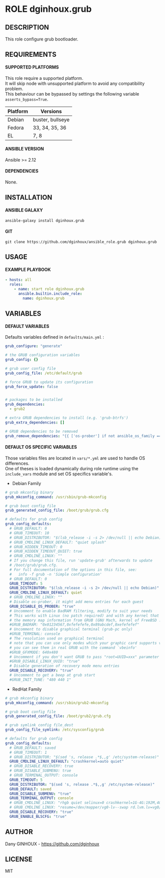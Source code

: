 # ROLE dginhoux.grub



## DESCRIPTION

This role configure grub bootloader.



## REQUIREMENTS

#### SUPPORTED PLATFORMS

This role require a supported platform.<br />
It will skip node with unsupported platform to avoid any compatibility problem.<br />
This behaviour can be bypassed by settings the following variable `asserts_bypass=True`.

| Platform | Versions |
|----------|----------|
| Debian | buster, bullseye |
| Fedora | 33, 34, 35, 36 |
| EL | 7, 8 |

#### ANSIBLE VERSION

Ansible >= 2.12

#### DEPENDENCIES

None.



## INSTALLATION

#### ANSIBLE GALAXY

```shell
ansible-galaxy install dginhoux.grub
```
#### GIT

```shell
git clone https://github.com/dginhoux/ansible_role.grub dginhoux.grub
```


## USAGE

#### EXAMPLE PLAYBOOK

```yaml
- hosts: all
  roles:
    - name: start role dginhoux.grub
      ansible.builtin.include_role:
        name: dginhoux.grub
```


## VARIABLES

#### DEFAULT VARIABLES

Defaults variables defined in `defaults/main.yml` : 

```yaml
grub_configure: "generate"

# the GRUB configuration variables
grub_config: {}

# grub user config file
grub_config_file: /etc/default/grub

# force GRUB to update its configuration
grub_force_update: false


# packages to be installed
grub_dependencies:
  - grub2

# extra GRUB dependencies to install (e.g. 'grub-btrfs')
grub_extra_dependencies: []

# GRUB dependencies to be removed
grub_remove_dependencies: "{{ ['os-prober'] if not ansible_os_family == 'RedHat' else [] }}"
```

#### DEFAULT OS SPECIFIC VARIABLES

Those variables files are located in `vars/*.yml` are used to handle OS differences.<br />
One of theses is loaded dynamically during role runtime using the `include_vars` module and set OS specifics variable's.

* Debian Family

```yaml
# grub mkconfig binary
grub_mkconfig_command: /usr/sbin/grub-mkconfig

# grub boot config file
grub_generated_config_file: /boot/grub/grub.cfg

# defaults for grub config
grub_config_defaults:
  # GRUB_DEFAULT: 0
  # GRUB_TIMEOUT: 10
  # GRUB_DISTRIBUTOR: "$(lsb_release -i -s 2> /dev/null || echo Debian)"
  # GRUB_CMDLINE_LINUX_DEFAULT: "quiet splash"
  # GRUB_HIDDEN_TIMEOUT: 0
  # GRUB_HIDDEN_TIMEOUT_QUIET: true
  # GRUB_CMDLINE_LINUX: ""
  # If you change this file, run 'update-grub' afterwards to update
  # /boot/grub/grub.cfg.
  # For full documentation of the options in this file, see:
  #   info -f grub -n 'Simple configuration'
  # GRUB_DEFAULT: 0
  GRUB_TIMEOUT: 5
  GRUB_DISTRIBUTOR: "$(lsb_release -i -s 2> /dev/null || echo Debian)"
  GRUB_CMDLINE_LINUX_DEFAULT: quiet
  # GRUB_CMDLINE_LINUX: ""
  # Disable os-prober, it might add menu entries for each guest
  GRUB_DISABLE_OS_PROBER: "true"
  # Uncomment to enable BadRAM filtering, modify to suit your needs
  # This works with Linux (no patch required) and with any kernel that obtains
  # the memory map information from GRUB (GNU Mach, kernel of FreeBSD ...)
  #GRUB_BADRAM: "0x01234567,0xfefefefe,0x89abcdef,0xefefefef"
  # Uncomment to disable graphical terminal (grub-pc only)
  #GRUB_TERMINAL: console
  # The resolution used on graphical terminal
  # note that you can use only modes which your graphic card supports via VBE
  # you can see them in real GRUB with the command `vbeinfo'
  #GRUB_GFXMODE: 640x480
  # Uncomment if you don't want GRUB to pass "root=UUID=xxx" parameter to Linux
  #GRUB_DISABLE_LINUX_UUID: "true"
  # Disable generation of recovery mode menu entries
  GRUB_DISABLE_RECOVERY: "true"
  # Uncomment to get a beep at grub start
  #GRUB_INIT_TUNE: "480 440 1"
```

* RedHat Family

```yaml
# grub mkconfig binary
grub_mkconfig_command: /usr/sbin/grub2-mkconfig

# grub boot config file
grub_generated_config_file: /boot/grub2/grub.cfg

# grub symlink config file_dest
grub_config_file_symlink: /etc/sysconfig/grub

# defaults for grub config
grub_config_defaults:
  # GRUB_DEFAULT: saved
  # GRUB_TIMEOUT: 1
  # GRUB_DISTRIBUTOR: "$(sed 's, release .*$,,g' /etc/system-release)"
  GRUB_CMDLINE_LINUX_DEFAULT: "crashkernel=auto quiet"
  # GRUB_DISABLE_RECOVERY: true
  # GRUB_DISABLE_SUBMENU: true
  # GRUB_TERMINAL_OUTPUT: console
  GRUB_TIMEOUT: 5
  GRUB_DISTRIBUTOR: "$(sed 's, release .*$,,g' /etc/system-release)"
  GRUB_DEFAULT: saved
  GRUB_DISABLE_SUBMENU: "true"
  GRUB_TERMINAL_OUTPUT: console
  # GRUB_CMDLINE_LINUX: "rhgb quiet selinux=0 crashkernel=1G-4G:192M,4G-64G:256M,64G-:512M"
  # GRUB_CMDLINE_LINUX: "resume=/dev/mapper/vg0-lv--swap rd.lvm.lv=vg0/lv-root rd.lvm.lv=vg0/lv-swap rd.lvm.lv=vg0/lv-usr rhgb quiet selinux=0 crashkernel=1G-4G:192M,4G-64G:256M,64G-:512M"
  GRUB_DISABLE_RECOVERY: "true"
  GRUB_ENABLE_BLSCFG: "true"
```


## AUTHOR

Dany GINHOUX - https://github.com/dginhoux



## LICENSE

MIT
